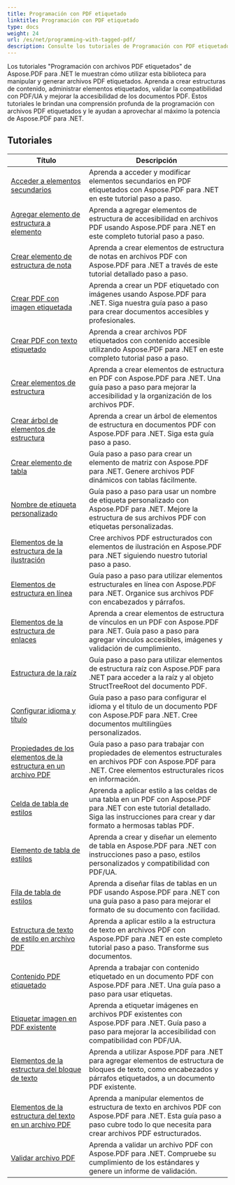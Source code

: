 ```yaml
---
title: Programación con PDF etiquetado
linktitle: Programación con PDF etiquetado
type: docs
weight: 24
url: /es/net/programming-with-tagged-pdf/
description: Consulte los tutoriales de Programación con PDF etiquetado de Aspose.PDF para .NET para dominar la manipulación y generación de PDF etiquetado.
---
```


Los tutoriales "Programación con archivos PDF etiquetados" de Aspose.PDF para .NET le muestran cómo utilizar esta biblioteca para manipular y generar archivos PDF etiquetados. Aprenda a crear estructuras de contenido, administrar elementos etiquetados, validar la compatibilidad con PDF/UA y mejorar la accesibilidad de los documentos PDF. Estos tutoriales le brindan una comprensión profunda de la programación con archivos PDF etiquetados y le ayudan a aprovechar al máximo la potencia de Aspose.PDF para .NET.

## Tutoriales
| Título | Descripción |
| --- | --- | 
| [Acceder a elementos secundarios](./access-children-elements/) | Aprenda a acceder y modificar elementos secundarios en PDF etiquetados con Aspose.PDF para .NET en este tutorial paso a paso. |  
| [Agregar elemento de estructura a elemento](./add-structure-element-into-element/) | Aprenda a agregar elementos de estructura de accesibilidad en archivos PDF usando Aspose.PDF para .NET en este completo tutorial paso a paso. |  
| [Crear elemento de estructura de nota](./create-note-structure-element/) | Aprenda a crear elementos de estructura de notas en archivos PDF con Aspose.PDF para .NET a través de este tutorial detallado paso a paso. |  
| [Crear PDF con imagen etiquetada](./create-pdf-with-tagged-image/) | Aprenda a crear un PDF etiquetado con imágenes usando Aspose.PDF para .NET. Siga nuestra guía paso a paso para crear documentos accesibles y profesionales. |  
| [Crear PDF con texto etiquetado](./create-pdf-with-tagged-text/) | Aprenda a crear archivos PDF etiquetados con contenido accesible utilizando Aspose.PDF para .NET en este completo tutorial paso a paso. |  
| [Crear elementos de estructura](./create-structure-elements/) | Aprenda a crear elementos de estructura en PDF con Aspose.PDF para .NET. Una guía paso a paso para mejorar la accesibilidad y la organización de los archivos PDF. |  
| [Crear árbol de elementos de estructura](./create-structure-elements-tree/) | Aprenda a crear un árbol de elementos de estructura en documentos PDF con Aspose.PDF para .NET. Siga esta guía paso a paso. |  
| [Crear elemento de tabla](./create-table-element/) | Guía paso a paso para crear un elemento de matriz con Aspose.PDF para .NET. Genere archivos PDF dinámicos con tablas fácilmente. |  
| [Nombre de etiqueta personalizado](./custom-tag-name/) | Guía paso a paso para usar un nombre de etiqueta personalizado con Aspose.PDF para .NET. Mejore la estructura de sus archivos PDF con etiquetas personalizadas. |  
| [Elementos de la estructura de la ilustración](./illustration-structure-elements/) | Cree archivos PDF estructurados con elementos de ilustración en Aspose.PDF para .NET siguiendo nuestro tutorial paso a paso. |  
| [Elementos de estructura en línea](./inline-structure-elements/) | Guía paso a paso para utilizar elementos estructurales en línea con Aspose.PDF para .NET. Organice sus archivos PDF con encabezados y párrafos. |  
| [Elementos de la estructura de enlaces](./link-structure-elements/) | Aprenda a crear elementos de estructura de vínculos en un PDF con Aspose.PDF para .NET. Guía paso a paso para agregar vínculos accesibles, imágenes y validación de cumplimiento. |  
| [Estructura de la raíz](./root-structure/) | Guía paso a paso para utilizar elementos de estructura raíz con Aspose.PDF para .NET para acceder a la raíz y al objeto StructTreeRoot del documento PDF. |  
| [Configurar idioma y título](./setup-language-and-title/) | Guía paso a paso para configurar el idioma y el título de un documento PDF con Aspose.PDF para .NET. Cree documentos multilingües personalizados. |  
| [Propiedades de los elementos de la estructura en un archivo PDF](./structure-elements-properties/) | Guía paso a paso para trabajar con propiedades de elementos estructurales en archivos PDF con Aspose.PDF para .NET. Cree elementos estructurales ricos en información. |  
| [Celda de tabla de estilos](./style-table-cell/) | Aprenda a aplicar estilo a las celdas de una tabla en un PDF con Aspose.PDF para .NET con este tutorial detallado. Siga las instrucciones para crear y dar formato a hermosas tablas PDF. |  
| [Elemento de tabla de estilos](./style-table-element/) | Aprenda a crear y diseñar un elemento de tabla en Aspose.PDF para .NET con instrucciones paso a paso, estilos personalizados y compatibilidad con PDF/UA. |  
| [Fila de tabla de estilos](./style-table-row/) | Aprenda a diseñar filas de tablas en un PDF usando Aspose.PDF para .NET con una guía paso a paso para mejorar el formato de su documento con facilidad. |  
| [Estructura de texto de estilo en archivo PDF](./style-text-structure/) | Aprenda a aplicar estilo a la estructura de texto en archivos PDF con Aspose.PDF para .NET en este completo tutorial paso a paso. Transforme sus documentos. |  
| [Contenido PDF etiquetado](./tagged-pdf-content/) | Aprenda a trabajar con contenido etiquetado en un documento PDF con Aspose.PDF para .NET. Una guía paso a paso para usar etiquetas. |  
| [Etiquetar imagen en PDF existente](./tag-image-in-existing-pdf/) | Aprenda a etiquetar imágenes en archivos PDF existentes con Aspose.PDF para .NET. Guía paso a paso para mejorar la accesibilidad con compatibilidad con PDF/UA. |  
| [Elementos de la estructura del bloque de texto](./text-block-structure-elements/) | Aprenda a utilizar Aspose.PDF para .NET para agregar elementos de estructura de bloques de texto, como encabezados y párrafos etiquetados, a un documento PDF existente. |  
| [Elementos de la estructura del texto en un archivo PDF](./text-structure-elements/) | Aprenda a manipular elementos de estructura de texto en archivos PDF con Aspose.PDF para .NET. Esta guía paso a paso cubre todo lo que necesita para crear archivos PDF estructurados. |  
| [Validar archivo PDF](./validate-pdf/) | Aprenda a validar un archivo PDF con Aspose.PDF para .NET. Compruebe su cumplimiento de los estándares y genere un informe de validación. |  